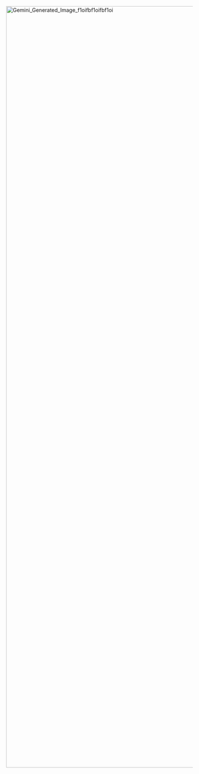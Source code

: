 <img width="2048" height="2048" alt="Gemini_Generated_Image_f1oifbf1oifbf1oi" src="https://github.com/user-attachments/assets/7635631d-085a-4d8b-9d46-75bc18b2596e" />
